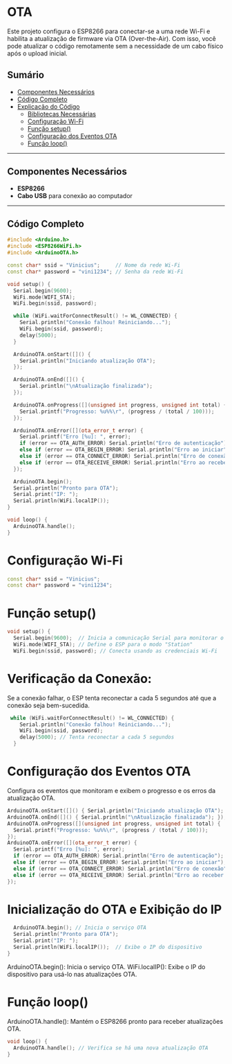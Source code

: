 # OTA

Este projeto configura o ESP8266 para conectar-se a uma rede Wi-Fi e habilita a atualização de firmware via OTA (Over-the-Air). Com isso, você pode atualizar o código remotamente sem a necessidade de um cabo físico após o upload inicial.

## Sumário

- [Componentes Necessários](#componentes-necessários)
- [Código Completo](#código-completo)
- [Explicação do Código](#explicação-do-código)
  - [Bibliotecas Necessárias](#bibliotecas-necessárias)
  - [Configuração Wi-Fi](#configuração-wi-fi)
  - [Função setup()](#função-setup)
  - [Configuração dos Eventos OTA](#configuração-dos-eventos-ota)
  - [Função loop()](#função-loop)


---

## Componentes Necessários

- **ESP8266**
- **Cabo USB** para conexão ao computador

---

## Código Completo

```cpp
#include <Arduino.h>
#include <ESP8266WiFi.h>
#include <ArduinoOTA.h>

const char* ssid = "Vinicius";     // Nome da rede Wi-Fi
const char* password = "vini1234"; // Senha da rede Wi-Fi

void setup() {
  Serial.begin(9600);
  WiFi.mode(WIFI_STA);
  WiFi.begin(ssid, password);

  while (WiFi.waitForConnectResult() != WL_CONNECTED) {
    Serial.println("Conexão falhou! Reiniciando...");
    WiFi.begin(ssid, password);
    delay(5000);
  }

  ArduinoOTA.onStart([]() {
    Serial.println("Iniciando atualização OTA");
  });

  ArduinoOTA.onEnd([]() {
    Serial.println("\nAtualização finalizada");
  });

  ArduinoOTA.onProgress([](unsigned int progress, unsigned int total) {
    Serial.printf("Progresso: %u%%\r", (progress / (total / 100)));
  });

  ArduinoOTA.onError([](ota_error_t error) {
    Serial.printf("Erro [%u]: ", error);
    if (error == OTA_AUTH_ERROR) Serial.println("Erro de autenticação");
    else if (error == OTA_BEGIN_ERROR) Serial.println("Erro ao iniciar");
    else if (error == OTA_CONNECT_ERROR) Serial.println("Erro de conexão");
    else if (error == OTA_RECEIVE_ERROR) Serial.println("Erro ao receber dados");
  });

  ArduinoOTA.begin();
  Serial.println("Pronto para OTA");
  Serial.print("IP: ");
  Serial.println(WiFi.localIP());
}

void loop() {
  ArduinoOTA.handle();
}
```
# Configuração Wi-Fi
```cpp
const char* ssid = "Vinicius";
const char* password = "vini1234";
```

# Função setup()
```cpp
void setup() {
  Serial.begin(9600);  // Inicia a comunicação Serial para monitorar o processo
  WiFi.mode(WIFI_STA); // Define o ESP para o modo "Station"
  WiFi.begin(ssid, password); // Conecta usando as credenciais Wi-Fi

```
# Verificação da Conexão: 
Se a conexão falhar, o ESP tenta reconectar a cada 5 segundos até que a conexão seja bem-sucedida.
```cpp
 while (WiFi.waitForConnectResult() != WL_CONNECTED) {
    Serial.println("Conexão falhou! Reiniciando...");
    WiFi.begin(ssid, password);
    delay(5000); // Tenta reconectar a cada 5 segundos
  }
```
# Configuração dos Eventos OTA
Configura os eventos que monitoram e exibem o progresso e os erros da atualização OTA.

  ```cpp
 ArduinoOTA.onStart([]() { Serial.println("Iniciando atualização OTA"); });
  ArduinoOTA.onEnd([]() { Serial.println("\nAtualização finalizada"); });
  ArduinoOTA.onProgress([](unsigned int progress, unsigned int total) {
    Serial.printf("Progresso: %u%%\r", (progress / (total / 100)));
  });
  ArduinoOTA.onError([](ota_error_t error) {
    Serial.printf("Erro [%u]: ", error);
    if (error == OTA_AUTH_ERROR) Serial.println("Erro de autenticação");
    else if (error == OTA_BEGIN_ERROR) Serial.println("Erro ao iniciar");
    else if (error == OTA_CONNECT_ERROR) Serial.println("Erro de conexão");
    else if (error == OTA_RECEIVE_ERROR) Serial.println("Erro ao receber dados");
  });
```
# Inicialização do OTA e Exibição do IP
```cpp
  ArduinoOTA.begin(); // Inicia o serviço OTA
  Serial.println("Pronto para OTA");
  Serial.print("IP: ");
  Serial.println(WiFi.localIP());  // Exibe o IP do dispositivo
}
```
ArduinoOTA.begin(): Inicia o serviço OTA.
WiFi.localIP(): Exibe o IP do dispositivo para usá-lo nas atualizações OTA.

# Função loop()
ArduinoOTA.handle(): Mantém o ESP8266 pronto para receber atualizações OTA.
```cpp
void loop() {
  ArduinoOTA.handle(); // Verifica se há uma nova atualização OTA
}
```

